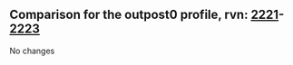 ## Comparison for the outpost0 profile, rvn: [2221](https://github.com/PRO100KatYT/FortniteProfileRevisions/tree/main/profiles/outpost0/2221%20outpost0.json)-[2223](https://github.com/PRO100KatYT/FortniteProfileRevisions/tree/main/profiles/outpost0/2223%20outpost0.json)

No changes
